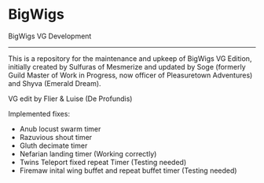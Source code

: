 BigWigs
========

BigWigs VG Development
___________________________

This is a repository for the maintenance and upkeep of BigWigs VG Edition, initially created by Sulfuras of Mesmerize and updated by Soge (formerly Guild Master of Work in Progress, now officer of Pleasuretown Adventures) and Shyva (Emerald Dream).

VG edit by Flier & Luise (De Profundis)


Implemented fixes:
- Anub locust swarm timer
- Razuvious shout timer
- Gluth decimate timer
- Nefarian landing timer (Working correctly)
- Twins Teleport fixed repeat Timer (Testing needed)
- Firemaw inital wing buffet and repeat buffet timer (Testing needed)
